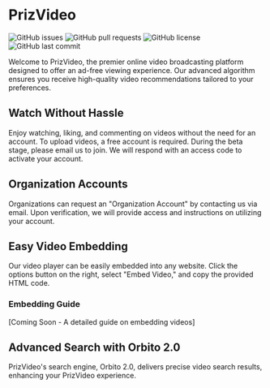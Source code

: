 # PrizVideo

![GitHub issues](https://img.shields.io/github/issues/PrizVideo/PrizVideo-Main)
![GitHub pull requests](https://img.shields.io/github/issues-pr/PrizVideo/PrizVideo-Main)
![GitHub license](https://img.shields.io/github/license/PrizVideo/PrizVideo-Main)
![GitHub last commit](https://img.shields.io/github/last-commit/PrizVideo/PrizVideo-Main)

Welcome to PrizVideo, the premier online video broadcasting platform designed to offer an ad-free viewing experience. Our advanced algorithm ensures you receive high-quality video recommendations tailored to your preferences.

## Watch Without Hassle

Enjoy watching, liking, and commenting on videos without the need for an account. To upload videos, a free account is required. During the beta stage, please email us to join. We will respond with an access code to activate your account.

## Organization Accounts

Organizations can request an "Organization Account" by contacting us via email. Upon verification, we will provide access and instructions on utilizing your account.

## Easy Video Embedding

Our video player can be easily embedded into any website. Click the options button on the right, select "Embed Video," and copy the provided HTML code.

### Embedding Guide

[Coming Soon - A detailed guide on embedding videos]

## Advanced Search with Orbito 2.0

PrizVideo's search engine, Orbito 2.0, delivers precise video search results, enhancing your PrizVideo experience.